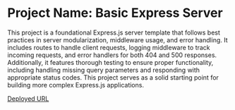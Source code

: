 # Project Name: Basic Express Server

This project is a foundational Express.js server template that follows best practices in server modularization, middleware usage, and error handling. It includes routes to handle client requests, logging middleware to track incoming requests, and error handlers for both 404 and 500 responses. Additionally, it features thorough testing to ensure proper functionality, including handling missing query parameters and responding with appropriate status codes. This project serves as a solid starting point for building more complex Express.js applications.

[Deployed URL](https://basic-express-server-w9u0.onrender.com )
